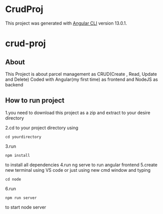 # CrudProj

This project was generated with [Angular CLI](https://github.com/angular/angular-cli) version 13.0.1.

# crud-proj

## About
This Project is about parcel management as CRUD(Create , Read, Update and Delete)
Coded with Angular(my first time) as frontend and NodeJS as backend

## How to run project
1.you need to download this project as a zip and extract to your desire directory

2.cd to your project directory using
```
cd yourdirectory
```
3.run 
```
npm install
```
to install all dependencies
4.run ng serve to run angular frontend
5.create new terminal using VS code or just using new cmd window and typing
```
cd node
```
6.run
```
npm run server
```
to start node server

